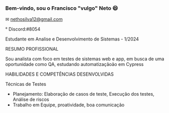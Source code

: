 ### Bem-vindo, sou o Francisco "vulgo" Neto 😄

✉ nethosilva12@gmail.com

° Discord:#8054

Estudante em Analise e Desenvolvimento de Sistemas - 1/2024

RESUMO PROFISSIONAL


Sou analista com foco em testes de sistemas web e app, em busca de uma oportunidade como QA, estudando automatizaçãoão  em Cypress

HABILIDADES E COMPETÊNCIAS DESENVOLVIDAS

Técnicas de Testes
* Planejamento: Elaboração de casos de teste, Execução dos testes, Análise de riscos
* Trabalho em Equipe, proatividade, boa comunicação

<!--
**nethosilva/nethosilva** is a ✨ _special_ ✨ repository because its `README.md` (this file) appears on your GitHub profile.

Here are some ideas to get you started:

- 🔭 I’m currently working on ...
- 🌱 I’m currently learning ...
- 👯 I’m looking to collaborate on ...
- 🤔 I’m looking for help with ...
- 💬 Ask me about ...
- 📫 How to reach me: ...
- 😄 Pronouns: ...
- ⚡ Fun fact: ...
-->
